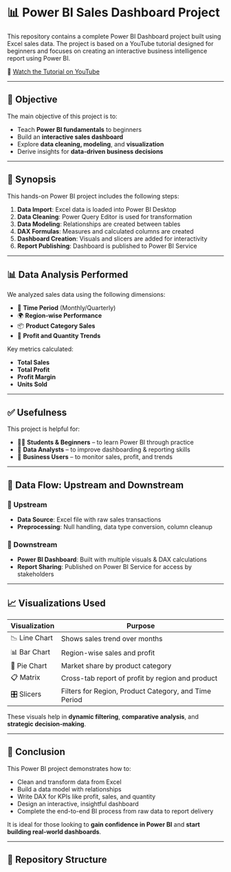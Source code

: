 # 📊 Power BI Sales Dashboard Project

This repository contains a complete Power BI Dashboard project built using Excel sales data. The project is based on a YouTube tutorial designed for beginners and focuses on creating an interactive business intelligence report using Power BI.

🔗 [Watch the Tutorial on YouTube](https://youtu.be/6cV3OwFrOkk?si=kRPqUYc0u417vLKO)

---

## 🎯 Objective

The main objective of this project is to:

- Teach **Power BI fundamentals** to beginners
- Build an **interactive sales dashboard**
- Explore **data cleaning, modeling**, and **visualization**
- Derive insights for **data-driven business decisions**

---

## 📄 Synopsis

This hands-on Power BI project includes the following steps:

1. **Data Import**: Excel data is loaded into Power BI Desktop
2. **Data Cleaning**: Power Query Editor is used for transformation
3. **Data Modeling**: Relationships are created between tables
4. **DAX Formulas**: Measures and calculated columns are created
5. **Dashboard Creation**: Visuals and slicers are added for interactivity
6. **Report Publishing**: Dashboard is published to Power BI Service

---

## 📊 Data Analysis Performed

We analyzed sales data using the following dimensions:

- 📅 **Time Period** (Monthly/Quarterly)
- 🌍 **Region-wise Performance**
- 📦 **Product Category Sales**
- 💸 **Profit and Quantity Trends**

Key metrics calculated:

- **Total Sales**
- **Total Profit**
- **Profit Margin**
- **Units Sold**

---

## ✅ Usefulness

This project is helpful for:

- 🧑‍🎓 **Students & Beginners** – to learn Power BI through practice
- 🧮 **Data Analysts** – to improve dashboarding & reporting skills
- 🏢 **Business Users** – to monitor sales, profit, and trends

---

## 🔄 Data Flow: Upstream and Downstream

### 🔼 Upstream

- **Data Source**: Excel file with raw sales transactions
- **Preprocessing**: Null handling, data type conversion, column cleanup

### 🔽 Downstream

- **Power BI Dashboard**: Built with multiple visuals & DAX calculations
- **Report Sharing**: Published on Power BI Service for access by stakeholders

---

## 📈 Visualizations Used

| Visualization      | Purpose                                               |
|--------------------|--------------------------------------------------------|
| 📉 Line Chart       | Shows sales trend over months                         |
| 📊 Bar Chart        | Region-wise sales and profit                          |
| 🧁 Pie Chart        | Market share by product category                      |
| 📋 Matrix           | Cross-tab report of profit by region and product      |
| 🎛️ Slicers          | Filters for Region, Product Category, and Time Period |

These visuals help in **dynamic filtering**, **comparative analysis**, and **strategic decision-making**.

---

## 🏁 Conclusion

This Power BI project demonstrates how to:

- Clean and transform data from Excel
- Build a data model with relationships
- Write DAX for KPIs like profit, sales, and quantity
- Design an interactive, insightful dashboard
- Complete the end-to-end BI process from raw data to report delivery

It is ideal for those looking to **gain confidence in Power BI** and **start building real-world dashboards**.

---

## 📂 Repository Structure






